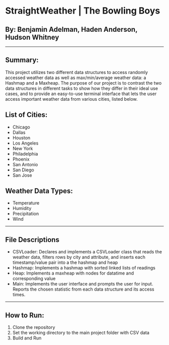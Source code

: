 
# StraightWeather | The Bowling Boys
## By: Benjamin Adelman, Haden Anderson, Hudson Whitney
----------
## Summary:

This project utilizes two different data structures to access randomly accessed weather data as well as max/min/average weather data: a Hashmap and a Maxheap. The purpose of our project is to contrast the two data structures in different tasks to show how they differ in their ideal use cases, and to provide an easy-to-use terminal interface that lets the user access important weather data from various cities, listed below.

## List of Cities:
- Chicago
- Dallas
- Houston
- Los Angeles
- New York
- Philadelphia
- Phoenix
- San Antonio
- San Diego
- San Jose

## Weather Data Types:
- Temperature
- Humidity
- Precipitation
- Wind
----------
## File Descriptions
- CSVLoader: Declares and implements a CSVLoader class that reads the weather data, filters rows by city and attribute, and inserts each timestamp/value pair into a the hashmap and heap
- Hashmap: Implements a hashmap with sorted linked lists of readings
- Heap: Implements a maxheap with nodes for datatime and corresponding value
- Main: Implements the user interface and prompts the user for input. Reports the chosen statistic from each data structure and its access times.
----------
## How to Run:
1. Clone the repository
2. Set the working directory to the main project folder with CSV data
3. Build and Run


